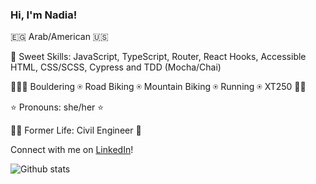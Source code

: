 ### Hi, I'm Nadia!
🇪🇬 Arab/American 🇺🇸

🔧 Sweet Skills: JavaScript, TypeScript, Router, React Hooks, Accessible HTML, CSS/SCSS, Cypress and TDD (Mocha/Chai)

🧗🏼‍♀️ Bouldering ⍟ Road Biking ⍟ Mountain Biking ⍟ Running ⍟ XT250 🚵🏻

⭐️ Pronouns: she/her ⭐

👷‍♀️ Former Life: Civil Engineer 🚧

 Connect with me on [LinkedIn](https://www.linkedin.com/in/n-naji/)!

![Github stats](https://github-readme-stats.vercel.app/api?username=najinl&theme=jolly&show_icons=true&count_private=true)

